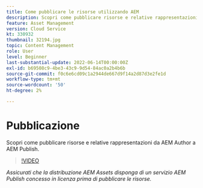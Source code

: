 ```yaml
---
title: Come pubblicare le risorse utilizzando AEM
description: Scopri come pubblicare risorse e relative rappresentazioni da AEM Author a AEM Publish.
feature: Asset Management
version: Cloud Service
kt: 330932
thumbnail: 32194.jpg
topic: Content Management
role: User
level: Beginner
last-substantial-update: 2022-06-14T00:00:00Z
exl-id: b69508c9-4be3-43c9-9d54-84ac0a2b4b6b
source-git-commit: f0c6e6cd09c1a2944de667d9f14a2d87d3e2fe1d
workflow-type: tm+mt
source-wordcount: '50'
ht-degree: 2%

---
```


# Pubblicazione

Scopri come pubblicare risorse e relative rappresentazioni da AEM Author a AEM Publish.

>[!VIDEO](https://video.tv.adobe.com/v/330932/?quality=12&learn=on&hidetitle=true)

_Assicurati che la distribuzione AEM Assets disponga di un servizio AEM Publish concesso in licenza prima di pubblicare le risorse._
